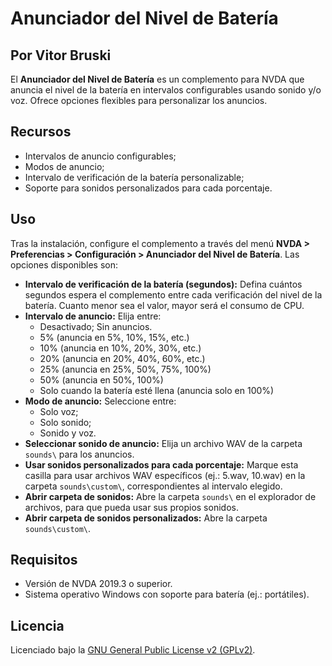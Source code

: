 # Anunciador del Nivel de Batería
## Por Vitor Bruski
El **Anunciador del Nivel de Batería** es un complemento para NVDA que anuncia el nivel de la batería en intervalos configurables usando sonido y/o voz. Ofrece opciones flexibles para personalizar los anuncios.
## Recursos
- Intervalos de anuncio configurables;
- Modos de anuncio;
- Intervalo de verificación de la batería personalizable;
- Soporte para sonidos personalizados para cada porcentaje.
## Uso
Tras la instalación, configure el complemento a través del menú **NVDA > Preferencias > Configuración > Anunciador del Nivel de Batería**. Las opciones disponibles son:
- **Intervalo de verificación de la batería (segundos):** Defina cuántos segundos espera el complemento entre cada verificación del nivel de la batería. Cuanto menor sea el valor, mayor será el consumo de CPU.
- **Intervalo de anuncio:** Elija entre:
  - Desactivado; Sin anuncios.
  - 5% (anuncia en 5%, 10%, 15%, etc.)
  - 10% (anuncia en 10%, 20%, 30%, etc.)
  - 20% (anuncia en 20%, 40%, 60%, etc.)
  - 25% (anuncia en 25%, 50%, 75%, 100%)
  - 50% (anuncia en 50%, 100%)
  - Solo cuando la batería esté llena (anuncia solo en 100%)
- **Modo de anuncio:** Seleccione entre:
  - Solo voz;
  - Solo sonido;
  - Sonido y voz.
- **Seleccionar sonido de anuncio:** Elija un archivo WAV de la carpeta `sounds\` para los anuncios.
- **Usar sonidos personalizados para cada porcentaje:** Marque esta casilla para usar archivos WAV específicos (ej.: 5.wav, 10.wav) en la carpeta `sounds\custom\`, correspondientes al intervalo elegido.
- **Abrir carpeta de sonidos:** Abre la carpeta `sounds\` en el explorador de archivos, para que pueda usar sus propios sonidos.
- **Abrir carpeta de sonidos personalizados:** Abre la carpeta `sounds\custom\`.
## Requisitos
- Versión de NVDA 2019.3 o superior.
- Sistema operativo Windows con soporte para batería (ej.: portátiles).
## Licencia
Licenciado bajo la [GNU General Public License v2 (GPLv2)](https:\\www.gnu.org\licenses\gpl-2.0.html).